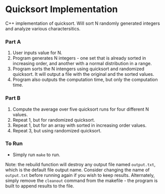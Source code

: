 # Quicksort Implementation
C++ implementation of quicksort. Will sort N randomly generated integers and analyze various charactersitics.

### Part A
1. User inputs value for N.
2. Program generates N integers - one set that is already sorted in increasing order, and another with a normal distribution in a range.
3. Program sorts the N intengers using quicksort and randomized quicksort. It will output a file with the original and the sorted values.
4. Program also outputs the computation time, but only the computation time.

### Part B
1. Compute the average over five quicksort runs for four different N values.
2. Repeat 1, but for randomized quicksort.
3. Repeat 1, but for an array with sorted in increasing order values.
4. Repeat 3, but using randomized quicksort.

### To Run
* Simply run `make` to run.

Note: the rebuild function will destroy any output file named `output.txt`, which is the default file output name. Consider changing the name of `output.txt` before running again if you wish to keep results. Alternately, simply remove the `cleanout` command from the makefile - the program is built to append results to the file.
